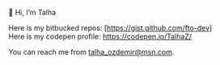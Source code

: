 👋 Hi, I’m Talha

Here is my bitbucked repos: <a href="[https://gist.github.com/fto-dev]" target="_blank">[https://gist.github.com/fto-dev]</a>
<br>
Here is my codepen profile: https://codepen.io/TalhaZ/

You can reach me from talha_ozdemir@msn.com.
